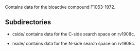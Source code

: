 Contains data for the bioactive compound F1063-1972.

## Subdirectories

- cside/ contains data for the C-side search space on rv1908c.

- nside/ contains data for the N-side search space on rv1908c.


